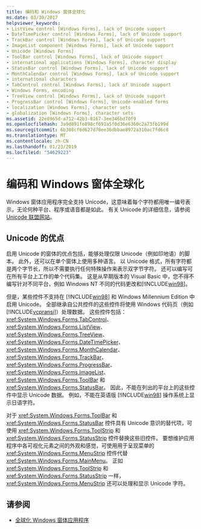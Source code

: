 ```yaml
---
title: 编码和 Windows 窗体全球化
ms.date: 03/30/2017
helpviewer_keywords:
- ListView control [Windows Forms], lack of Unicode support
- DateTimePicker control [Windows Forms], lack of Unicode support
- TrackBar control [Windows Forms], lack of Unicode support
- ImageList component [Windows Forms], lack of Unicode support
- Unicode [Windows Forms]
- ToolBar control [Windows Forms], lack of Unicode support
- international applications [Windows Forms], character display
- StatusBar control [Windows Forms], lack of Unicode support
- MonthCalendar control [Windows Forms], lack of Unicode support
- international characters
- TabControl control [Windows Forms], lack of Unicode support
- Windows Forms, encoding
- TreeView control [Windows Forms], lack of Unicode support
- ProgressBar control [Windows Forms], Unicode-enabled forms
- localization [Windows Forms], character sets
- globalization [Windows Forms], character sets
ms.assetid: 22e8965d-a712-42b3-8167-3ee346bd70f9
ms.openlocfilehash: 3a9d891fe898cf691a5f0d36e6360c2a73fb199d
ms.sourcegitcommit: 6b308cf6d627d78ee36dbbae8972a310ac7fd6c8
ms.translationtype: MT
ms.contentlocale: zh-CN
ms.lasthandoff: 01/23/2019
ms.locfileid: "54629223"
---
```

# <a name="encoding-and-windows-forms-globalization"></a>编码和 Windows 窗体全球化
Windows 窗体应用程序完全支持 Unicode，这意味着每个字符都用唯一编号表示，无论何种平台、程序或语音都是如此。 有关 Unicode 的详细信息，请参阅[Unicode 联盟网站](https://www.unicode.org)。  
  
## <a name="benefits-of-unicode"></a>Unicode 的优点  
 启用 Unicode 的窗体的优点包括，能够处理仅限 Unicode（例如印地语）的脚本。 此外，还可以在单个窗体上使用多种语言。 以 Unicode 格式，所有字符都是两个字节长，所以不需要执行任何特殊操作来表示双字节字符。 还可以编写可在所有平台上工作的单个代码集。 这是从早期版本的 Visual Basic 中，您不得不编写针对不同平台，例如 Windows NT 不同的代码更改和[!INCLUDE[win98](../../../../includes/win98-md.md)]。  
  
 但是，某些控件不支持在 [!INCLUDE[win98](../../../../includes/win98-md.md)] 和 Windows Millennium Edition 中启用 Unicode。 全部继承自公共控件的这些控件将使用 Windows 代码页（例如 [!INCLUDE[vcpransi](../../../../includes/vcpransi-md.md)]）处理数据。 这些控件包括：<xref:System.Windows.Forms.TabControl>、<xref:System.Windows.Forms.ListView>、<xref:System.Windows.Forms.TreeView>、<xref:System.Windows.Forms.DateTimePicker>、<xref:System.Windows.Forms.MonthCalendar>、<xref:System.Windows.Forms.TrackBar>、<xref:System.Windows.Forms.ProgressBar>、<xref:System.Windows.Forms.ImageList>、<xref:System.Windows.Forms.ToolBar> 和 <xref:System.Windows.Forms.StatusBar>。 因此，不能在列出的平台上的这些控件中显示 Unicode 数据。 例如，不能在英语版 [!INCLUDE[win98](../../../../includes/win98-md.md)] 操作系统上显示日语字符。  
  
 对于 <xref:System.Windows.Forms.ToolBar> 和 <xref:System.Windows.Forms.StatusBar> 控件具有 Unicode 意识的替代项，可使用 <xref:System.Windows.Forms.ToolStrip> 和 <xref:System.Windows.Forms.StatusStrip> 控件替换这些旧控件。 要想维护应用程序中各可视化元素之间的外观和感觉，可使用用于呈现菜单的 <xref:System.Windows.Forms.MenuStrip> 控件代替 <xref:System.Windows.Forms.MainMenu>。 正如 <xref:System.Windows.Forms.ToolStrip> 和 <xref:System.Windows.Forms.StatusStrip> 一样，<xref:System.Windows.Forms.MenuStrip> 还可以处理和显示 Unicode 字符。  
  
## <a name="see-also"></a>请参阅

- [全球化 Windows 窗体应用程序](globalizing-windows-forms.md)
